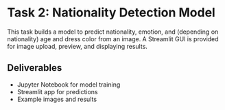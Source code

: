 # Task 2: Nationality Detection Model

This task builds a model to predict nationality, emotion, and (depending on nationality) age and dress color from an image. A Streamlit GUI is provided for image upload, preview, and displaying results.

## Deliverables
- Jupyter Notebook for model training
- Streamlit app for predictions
- Example images and results 